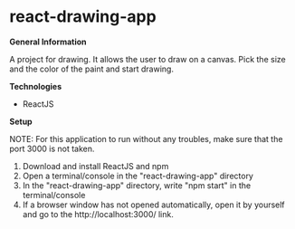 # react-drawing-app

**General Information**

A project for drawing. It allows the user to draw on a canvas. Pick the size and the color of the paint and start drawing. 

**Technologies**

- ReactJS

**Setup**

NOTE: For this application to run without any troubles, make sure that the port 3000 is not taken.
1. Download and install ReactJS and npm
2. Open a terminal/console in the "react-drawing-app" directory
3. In the "react-drawing-app" directory, write "npm start" in the terminal/console
4. If a browser window has not opened automatically, open it by yourself and go to the http://localhost:3000/ link.
